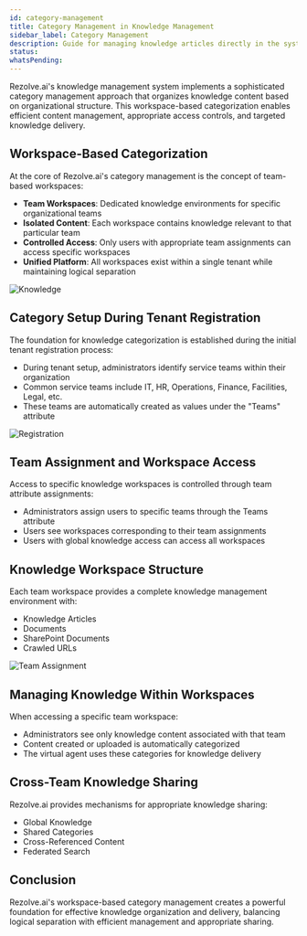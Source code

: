 ```yaml
---
id: category-management
title: Category Management in Knowledge Management
sidebar_label: Category Management
description: Guide for managing knowledge articles directly in the system
status: 
whatsPending: 
---
```


Rezolve.ai's knowledge management system implements a sophisticated category management approach that organizes knowledge content based on organizational structure. This workspace-based categorization enables efficient content management, appropriate access controls, and targeted knowledge delivery.

## Workspace-Based Categorization

At the core of Rezolve.ai's category management is the concept of team-based workspaces:

- **Team Workspaces**: Dedicated knowledge environments for specific organizational teams
- **Isolated Content**: Each workspace contains knowledge relevant to that particular team
- **Controlled Access**: Only users with appropriate team assignments can access specific workspaces
- **Unified Platform**: All workspaces exist within a single tenant while maintaining logical separation



<img src="/img/Knowledge Management/knowledge.png" alt="Knowledge" />




## Category Setup During Tenant Registration

The foundation for knowledge categorization is established during the initial tenant registration process:

- During tenant setup, administrators identify service teams within their organization
- Common service teams include IT, HR, Operations, Finance, Facilities, Legal, etc.
- These teams are automatically created as values under the "Teams" attribute



<img src="/img/Knowledge Management/registration.png" alt="Registration" />


## Team Assignment and Workspace Access

Access to specific knowledge workspaces is controlled through team attribute assignments:

- Administrators assign users to specific teams through the Teams attribute
- Users see workspaces corresponding to their team assignments
- Users with global knowledge access can access all workspaces

## Knowledge Workspace Structure

Each team workspace provides a complete knowledge management environment with:

- Knowledge Articles
- Documents
- SharePoint Documents
- Crawled URLs


<img src="/img/Knowledge Management/team_assignment.png" alt="Team Assignment" />

## Managing Knowledge Within Workspaces

When accessing a specific team workspace:

- Administrators see only knowledge content associated with that team
- Content created or uploaded is automatically categorized
- The virtual agent uses these categories for knowledge delivery

## Cross-Team Knowledge Sharing

Rezolve.ai provides mechanisms for appropriate knowledge sharing:

- Global Knowledge
- Shared Categories
- Cross-Referenced Content
- Federated Search

## Conclusion

Rezolve.ai's workspace-based category management creates a powerful foundation for effective knowledge organization and delivery, balancing logical separation with efficient management and appropriate sharing.
